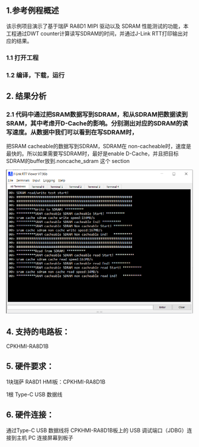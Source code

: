 ## 1.参考例程概述
该示例项目演示了基于瑞萨 RA8D1 MIPI 驱动以及 SDRAM 性能测试的功能，本工程通过DWT counter计算读写SDRAM的时间，并通过J-Link RTT打印输出对应的结果。

### 1.1 打开工程


### 1.2 编译，下载，运行


## 2. 结果分析

### 2.1 代码中通过把SRAM数据写到SDRAM，和从SDRAM把数据读到SRAM，其中考虑开D-Cache的影响。分别测出对应的SDRAM的读写速度。从数据中我们可以看到在写SDRAM时，
把SRAM cacheable的数据写到SDRAM，SDRAM在 non-cacheable时，速度是最快的。所以如果需要写SDRAM时，最好是enable D-Cache，并且把目标SDRAM的buffer放到.noncache_sdram 这个 section


![alt text](images/sdram_benchmark_1.jpg)


## 4. 支持的电路板：
CPKHMI-RA8D1B

## 5. 硬件要求：
1块瑞萨 RA8D1 HMI板：CPKHMI-RA8D1B

1根 Type-C USB 数据线

## 6. 硬件连接：
通过Type-C USB 数据线将 CPKHMI-RA8D1B板上的 USB 调试端口（JDBG）连接到主机 PC
连接屏幕到板子